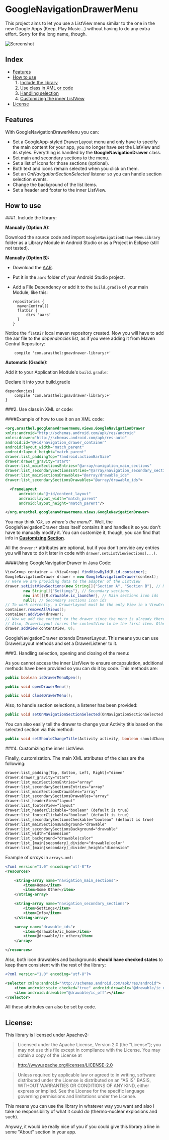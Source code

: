 # GoogleNavigationDrawerMenu

This project aims to let you use a ListView menu similar to the one in the new Google Apps (Keep, Play Music...) without having to do any extra effort. Sorry for the long name, though.

![Screenshot](GoogleNavigationDrawer.jpg)

## Index
* [Features](#features)
* [How to use](#how-to-use)
    1. [Include the library](#1-include-the-library)
    2. [Use class in XML or code](#2-use-class-in-xml-or-code)
    3. [Handling selection](#3-handling-selection-opening-and-closing-of-the-menu)
    4. [Customizing the inner ListView](#4-customizing-the-inner-listview)
* [License](#license)

## Features

With GoogleNavigationDrawerMenu you can:

  * Set a GoogleApp-styled DrawerLayout menu and only have to specify the main content for your app, you no longer have set the ListView and its styles. Everything is handled by the **GoogleNavigationDrawer** class.
  * Set main and secondary sections to the menu.
  * Set a list of icons for those sections (optional).
  * Both text and icons remain selected when you click on them.
  * Set an *OnNavigationSectionSelected* listener so you can handle section selection events.
  * Change the background of the list items.
  * Set a header and footer to the inner ListView.

## How to use

###1. Include the library:

  **Manually (Option A):**

  Download the source code and import ```GoogleNavigationDrawerMenuLibrary``` folder as a Library Module in Android Studio or as a Project in Eclipse (still not tested).

  **Manually (Option B):**

  * Download the [AAR](aars/GoogleNavigationDrawerMenuLibrary.aar?raw=true).
  * Put it in the ```aars``` folder of your Android Studio project.
  * Add a File Dependency or add it to the ```build.gradle``` of your main Module, like this:

        repositories {
          mavenCentral()
          flatDir {
              dirs 'aars'
          }
        }

  Notice the ```flatDir``` local maven repository created. Now you will have to add the aar file to the *dependencies* list, as if you were adding it from Maven Central Repository:

        compile 'com.arasthel:gnavdrawer-library:+'


**Automatic (Gradle):**

Add it to your Application Module's `build.gradle`:

Declare it into your build.gradle

    dependencies{
        compile 'com.arasthel:gnavdrawer-library:+'
    }

###2. Use class in XML or code:

####Example of how to use it on an XML code:

```xml
<org.arasthel.googlenavdrawermenu.views.GoogleNavigationDrawer
xmlns:android="http://schemas.android.com/apk/res/android"
xmlns:drawer="http://schemas.android.com/apk/res-auto"
android:id="@+id/navigation_drawer_container"
android:layout_width="match_parent"
android:layout_height="match_parent"
drawer:list_paddingTop="?android:actionBarSize"
drawer:drawer_gravity="start"
drawer:list_mainSectionsEntries="@array/navigation_main_sections"
drawer:list_secondarySectionsEntries="@array/navigation_secondary_sections"
drawer:list_mainSectionsDrawables="@array/drawable_ids"
drawer:list_secondarySectionsDrawables="@array/drawable_ids">

  <FrameLayout
      android:id="@+id/content_layout"
      android:layout_width="match_parent"
      android:layout_height="match_parent"/>

</org.arasthel.googlenavdrawermenu.views.GoogleNavigationDrawer>
```

You may think *'Ok, so where's the menu?'*. Well, the GoogleNavigationDrawer class itself contains it and handles it so you don't have to manually modify it. You can customize it, though, you can find that info in [**Customizing Section**](#4-customizing-the-inner-listview).

All the `drawer:*` attributes are optional, but if you don't provide any entries you will have to do it later in code with `drawer.setListViewSections(...)`.

####Using GoogleNavigationDrawer in Java Code:

```java
ViewGroup container = (ViewGroup) findViewById(R.id.container);
GoogleNavigationDrawer drawer = new GoogleNavigationDrawer(context);
// Here we are providing data to the adapter of the ListView
drawer.setListViewSections(new String[]{"Section A", "Section B"}, // Main sections
        new String[]{"Settings"}, // Secondary sections
        new int[]{R.drawable.ic_launcher}, // Main sections icon ids
        null); // Secondary sections icon ids
// To work correctly, a DrawerLayout must be the only View in a ViewGroup
container.removeAllViews();
container.addView(drawer);
// Now we add the content to the drawer since the menu is already there.
// Also, DrawerLayout forces the contentView to be the first item. Otherwise, you can't click on the menu.
drawer.addView(contentView, 0);
```


GoogleNavigationDrawer extends DrawerLayout. This means you can use DrawerLayout methods and set a DrawerListener to it.

###3. Handling selection, opening and closing of the menu:

 As you cannot access the inner ListView to ensure encapsulation, additional methods have been provided so you can do it by code. This methods are:

```java
public boolean isDrawerMenuOpen();

public void openDrawerMenu();

public void closeDrawerMenu();
```

Also, to handle section selections, a listener has been provided:

```java
public void setOnNavigationSectionSelected(OnNavigationSectionSelected listener);
```
You can also easily tell the drawer to change your Activity title based on the selected section via this method:

```java
public void setShouldChangeTitle(Activity activity, boolean shouldChangeTitle);
```

###4. Customizing the inner ListView:

 Finally, customization. The main XML attributes of the class are the following:

```xml
drawer:list_padding[Top, Bottom, Left, Right]="dimen"
drawer:drawer_gravity="start"
drawer:list_mainSectionsEntries="array"
drawer:list_secondarySectionsEntries="array"
drawer:list_mainSectionsDrawables="array"
drawer:list_secondarySectionsDrawables="array"
drawer:list_headerView="layout"
drawer:list_footerView="layout"
drawer:list_headerClickable="boolean" (default is true)
drawer:list_footerClickable="boolean" (default is true)
drawer:list_secondarySectionsCheckable="boolean" (default is true)
drawer:list_mainSectionsBackground="drawable"
drawer:list_secondarySectionsBackground="drawable"
drawer:list_width="dimension"
drawer:list_background="drawable|color"
drawer:list_[main|secondary]_divider="drawable|color"
drawer:list_[main|secondary]_divider_height="dimension"
```


Example of *arrays* in ```arrays.xml```:

```xml
<?xml version="1.0" encoding="utf-8"?>
<resources>

    <string-array name="navigation_main_sections">
        <item>Home</item>
        <item>Some Other</item>
    </string-array>

    <string-array name="navigation_secondary_sections">
        <item>Settings</item>
        <item>Info</item>
    </string-array>

    <array name="drawable_ids">
        <item>@drawable/ic_home</item>
        <item>@drawable/ic_other</item>
    </array>

</resources>
```

Also, both icon drawables and backgrounds **should have checked states** to keep them consistent with the rest of the library:

```xml
<?xml version="1.0" encoding="utf-8"?>

<selector xmlns:android="http://schemas.android.com/apk/res/android">
    <item android:state_checked="true" android:drawable="@drawable/ic_on"></item>
    <item android:drawable="@drawable/ic_off"></item>
</selector>
```

All these attributes can also be set by code.

## License:

This library is licensed under Apachev2:

>Licensed under the Apache License, Version 2.0 (the "License"); you may not use this file except in compliance with the License.
>You may obtain a copy of the License at

>    http://www.apache.org/licenses/LICENSE-2.0

>Unless required by applicable law or agreed to in writing, software distributed under the License is distributed on an "AS IS" BASIS, WITHOUT WARRANTIES OR CONDITIONS OF ANY KIND, either express or implied.
>See the License for the specific language governing permissions and limitations under the License.

This means you can use the library in whatever way you want and also I take no responsibility of what it could do (thermo-nuclear explosions and such).

Anyway, it would be really nice of you if you could give this library a line in some "About" section in your app.
